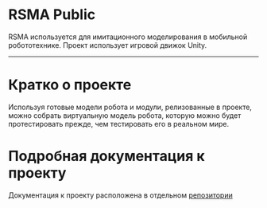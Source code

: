 # RSMA Public
RSMA используется для имитационного моделирования в мобильной робототехнике. Проект использует игровой движок Unity.

<!-- куда-нибудь сюда лого-->
__________
# Кратко о проекте
Используя готовые модели робота и модули, релизованные в проекте, можно собрать виртуальную модель робота, которую можно будет протестировать прежде, чем тестировать его в реальном мире.

 # Подробная документация к проекту

Документация к проекту расположена в отдельном [репозитории](https://github.com/GrimDarkTech/RSMADocs)
